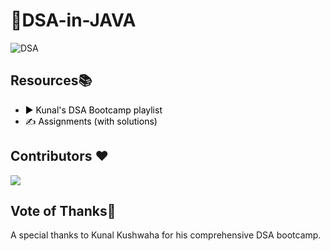 # 🎯DSA-in-JAVA

![DSA](https://socialify.git.ci/Sneh027/DSA/image?description=1&language=1&owner=1&pattern=Brick%20Wall&theme=Dark)

## Resources📚
- <a href="https://www.youtube.com/KunalKushwaha?sub_confirmation=1" title="JAVA + DSA + Interview Preparation" style="background-color:#FFFFFF;color:#000000;text-decoration:none">▶ Kunal's DSA Bootcamp playlist</a>
- <a href="https://github.com/kunal-kushwaha/DSA-Bootcamp-Java/tree/main/assignments" title="Leetcode questions" style="background-color:#FFFFFF;color:#000000;text-decoration:none">✍️ Assignments (with solutions)</a>



## Contributors ♥
<a href="https://github.com/Sneh027/DSA/graphs/contributors">
  <img src="https://contrib.rocks/image?repo=Sneh027/DSA" />
</a>


## Vote of Thanks🙏
A special thanks to Kunal Kushwaha for his comprehensive DSA bootcamp.
